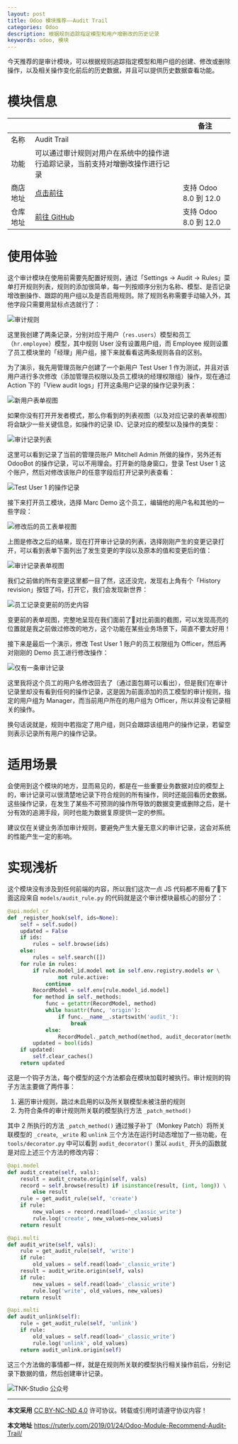 ```yaml
---
layout: post
title: Odoo 模块推荐——Audit Trail
categories: Odoo
description: 根据规则追踪指定模型和用户增删改的历史记录
keywords: odoo, 模块
---
```


今天推荐的是审计模块，可以根据规则追踪指定模型和用户组的创建、修改或删除操作，以及相关操作变化前后的历史数据，并且可以提供历史数据查看功能。

# 模块信息

|          |                                                              | 备注                  |
| -------- | ------------------------------------------------------------ | --------------------- |
| 名称     | Audit Trail                                                  |                       |
| 功能     | 可以通过审计规则对用户在系统中的操作进行追踪记录，当前支持对增删改操作进行记录 |                       |
| 商店地址 | [点击前往](https://www.odoo.com/apps/modules/12.0/smile_audit/) | 支持 Odoo 8.0 到 12.0 |
| 仓库地址 | [前往 GitHub](https://github.com/Smile-SA/odoo_addons/tree/12.0/smile_audit/) | 支持 Odoo 8.0 到 12.0 |

# 使用体验

这个审计模块在使用前需要先配置好规则，通过「Settings -> Audit -> Rules」菜单打开规则列表，规则的添加很简单，每一列按顺序分别为名称、模型、是否记录增改删操作、跟踪的用户组以及是否启用规则。除了规则名称需要手动输入外，其他字段只需要用鼠标点选就行了：

![审计规则](/images/Odoo/Untitled-1aa160da-233c-43ef-bf92-284586636086.png)

这里我创建了两条记录，分别对应于用户（`res.users`）模型和员工（`hr.employee`）模型，其中规则 User 没有设置用户组，而 Employee 规则设置了员工模块里的「经理」用户组，接下来就看看这两条规则各自的区别。

为了演示，我先用管理员账户创建了一个新用户 Test User 1 作为测试，并且对该用户进行多次修改（添加管理员权限以及员工模块的经理权限组）操作，现在通过 Action 下的「View audit logs」打开这条用户记录的操作记录列表：

![新用户表单视图](/images/Odoo/Untitled-d2c173e0-0b00-4fa4-8ccd-769e4a6d888f.png)

如果你没有打开开发者模式，那么你看到的列表视图（以及对应记录的表单视图）将会缺少一些关键信息，如操作的记录 ID、记录对应的模型以及操作的类型：

![审计记录列表](/images/Odoo/Untitled-c53c0e72-62e8-4444-9d2e-919219e450d9.png)

这里可以看到记录了当前的管理员账户 Mitchell Admin 所做的操作，另外还有 OdooBot 的操作记录，可以不用理会。打开新的隐身窗口，登录 Test User 1 这个账户，然后对修改该账户的任意字段后打开记录列表查看：

![Test User 1 的操作记录](/images/Odoo/Untitled-50a52226-4a6d-4e30-bcd8-33cf746cafbf.png)

接下来打开员工模块，选择 Marc Demo 这个员工，编辑他的用户名和其他的一些字段：

![修改后的员工表单视图](/images/Odoo/Untitled-e54932e6-90bd-4527-8ecc-d9cae4dfb877.png)

上图是修改之后的结果，现在打开审计记录的列表，选择刚刚产生的变更记录打开，可以看到表单下面列出了发生变更的字段以及原本的值和变更后的值：

![审计记录表单视图](/images/Odoo/Untitled-c6563ee0-1955-4c0c-9614-a1f095b0960d.png)

我们之前做的所有变更这里都一目了然，这还没完，发现右上角有个「History revision」按钮了吗，打开它，我们会发现新世界：

![员工记录变更前的历史内容](/images/Odoo/Untitled-570f6303-100e-4924-b535-e584cf5c76ae.png)

变更前的表单视图，完整地呈现在我们面前了👏对比前面的截图，可以发现高亮的位置就是我之前做过修改的地方，这个功能在某些业务场景下，简直不要太好用！

接下来是最后一个演示，修改 Test User 1 账户的员工权限组为 Officer，然后再对刚刚的 Demo 员工进行修改操作：

![仅有一条审计记录](/images/Odoo/Untitled-ade6b5ab-bb91-41c7-b9fe-bb0819e31c8e.png)

这里我将这个员工的用户名修改回去了（通过面包屑可以看出），但是我们在审计记录里却没有看到任何的操作记录，这是因为前面添加的员工模型的审计规则，指定的用户组为 Manager，而当前用户所在的用户组为 Officer，所以并没有记录相关的操作。

换句话说就是，规则中若指定了用户组，则只会跟踪该组用户的操作记录，若留空则表示记录所有用户的操作记录。

# 适用场景

会使用到这个模块的地方，显而易见的，都是在一些重要业务数据对应的模型上的，审计记录可以很清楚地记录下符合规则的所有操作，同时还能回看历史数据。这些操作记录，在发生了某些不可预测的操作所导致的数据变更或删除之后，是十分有效的追溯手段，同时也能为数据复原提供一定的参照。

建议仅在关键业务添加审计规则，要避免产生大量无意义的审计记录，这会对系统的性能产生一定的影响。

# 实现浅析

这个模块没有涉及到任何前端的内容，所以我们这次一点 JS 代码都不用看了🙊下面这段来自 `models/audit_rule.py` 的代码就是这个审计模块最核心的部分了：

```python
@api.model_cr
def _register_hook(self, ids=None):
    self = self.sudo()
    updated = False
    if ids:
        rules = self.browse(ids)
    else:
        rules = self.search([])
    for rule in rules:
        if rule.model_id.model not in self.env.registry.models or \
                not rule.active:
            continue
        RecordModel = self.env[rule.model_id.model]
        for method in self._methods:
            func = getattr(RecordModel, method)
            while hasattr(func, 'origin'):
                if func.__name__.startswith('audit_'):
                    break
            else:
                RecordModel._patch_method(method, audit_decorator(method))
        updated = bool(ids)
    if updated:
        self.clear_caches()
    return updated
```

这是一个钩子方法，每个模型的这个方法都会在模块加载时被执行。审计规则的钩子方法主要做了两件事：

1. 遍历审计规则，跳过未启用的以及所关联模型未被注册的规则
2. 为符合条件的审计规则所关联的模型执行方法 `_patch_method()`

其中 2 所执行的方法 `_patch_method()` 通过猴子补丁（Monkey Patch）将所关联模型的 `_create`, `_write` 和 `unlink` 三个方法在运行时动态增加了一些功能，在 `tools/decorator.py` 中可以看到 `audit_decorator()` 里以 `audit_` 开头的函数就是对应上述三个方法的修改内容：

```python
@api.model
def audit_create(self, vals):
    result = audit_create.origin(self, vals)
    record = self.browse(result) if isinstance(result, (int, long)) \
        else result
    rule = get_audit_rule(self, 'create')
    if rule:
        new_values = record.read(load='_classic_write')
        rule.log('create', new_values=new_values)
    return result

@api.multi
def audit_write(self, vals):
    rule = get_audit_rule(self, 'write')
    if rule:
        old_values = self.read(load='_classic_write')
    result = audit_write.origin(self, vals)
    if rule:
        new_values = self.read(load='_classic_write')
        rule.log('write', old_values, new_values)
    return result

@api.multi
def audit_unlink(self):
    rule = get_audit_rule(self, 'unlink')
    if rule:
        old_values = self.read(load='_classic_write')
        rule.log('unlink', old_values)
    return audit_unlink.origin(self)
```

这三个方法做的事情都一样，就是在规则所关联的模型执行相关操作前后，分别记录下数据的值，然后创建审计记录。

![TNK-Studio 公众号](/images/mp_qrcode.jpg)

---

**本文采用** [CC BY-NC-ND 4.0](https://creativecommons.org/licenses/by-nc-nd/4.0/deed.zh) 许可协议。转载或引用时请遵守协议内容！

**本文地址** https://ruterly.com/2019/01/24/Odoo-Module-Recommend-Audit-Trail/